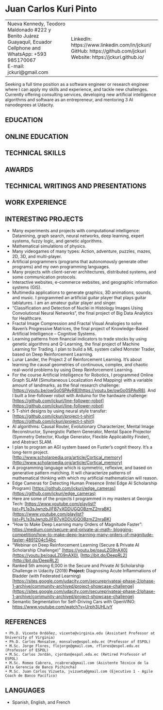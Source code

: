 # Juan Carlos Kuri Pinto

<table border="0">
  <tr>
    <td>
      Nueva Kennedy, Teodoro Maldonado #222 y Benito Juárez<br/>
      Guayaquil, Ecuador<br/>
      Cellphone and WhatsApp: +593 985170067<br/>
      E-mail: jckuri@gmail.com
    </td>
    <td>
      LinkedIn: https://www.linkedin.com/in/jckuri/<br/>
      GitHub: https://github.com/jckuri<br/>
      Website: https://jckuri.github.io/
    </td>
  </tr>
</table>

Seeking a full time position as a software engineer or research engineer where I can apply my skills and experience, and tackle new challenges. Currently offering consulting services, developing new artificial intelligence algorithms and software as an entrepreneur, and mentoring 3 AI nanodegrees at Udacity.

## EDUCATION

## ONLINE EDUCATION

## TECHNICAL SKILLS

## AWARDS

## TECHNICAL WRITINGS AND PRESENTATIONS

## WORK EXPERIENCE



## INTERESTING PROJECTS

* Many experiments and projects with computational intelligence: Datamining, graph search, neural networks, deep learning, expert systems, fuzzy logic, and genetic algorithms.
* Mathematical simulations of physics.
* Many videogames of many types: Action, adventure, puzzles, mazes, 2D, 3D, and multi-player.
* Artificial programmers (programs that autonomously generate other programs) and my own programming languages.
* Many projects with client-server architectures, distributed systems, and some communication protocols.
* Interactive websites, e-commerce websites, and geographic information systems (GIS).
* Multimedia applications to generate graphics, 3D animations, sounds, and music. I programmed an artificial guitar player that plays guitar tablatures. I am an amateur guitar player and singer.
* “Classification and Detection of Nuclei in Histology Images Using Convolutional Neural Networks”, the final project of Big Data Analytics for Healthcare.
* Fractal Image Compression and Fractal Visual Analogies to solve Raven’s Progressive Matrices, the final project of Knowledge-Based Artificial Intelligence – Cognitive Systems.
* Learning patterns from financial indicators to trade stocks by using genetic algorithms and Q-Learning, the final project of Machine Learning for Trading. I plan to build a ML system called Monster Trader, based on Deep Reinforcement Learning.
* Lunar Lander, the Project 2 of Reinforcement Learning. It’s about learning the causal geometries of continuous, complex, and chaotic real-world problems by using Deep Reinforcement Learning.
* For the course Artificial Intelligence for Robotics, I programmed Online Graph SLAM (Simultaneous Localization And Mapping) with a variable amount of landmarks, as the final research challenge: [https://youtu.be/owGo0SPAvR8](https://youtu.be/owGo0SPAvR8). And I built a line-follower robot with Arduino for the hardware challenge: [https://github.com/jckuri/line-follower-robot](https://github.com/jckuri/line-follower-robot)
* 5 T-shirt designs by using neural style transfer: [https://github.com/jckuri/project-t-shirt](https://github.com/jckuri/project-t-shirt)
* AI algorithms: Causal Router, Evolutionary Characterizer, Mental Image Reconstructor, Synergistic Pattern Generator, Mental Space Projector (Symmetry Detector, Kludge Generator, Flexible Applicability Finder), and Abstract SLAM.
* I plan to program an AGI system based on Fuster’s cognit theory. It’s a long-term project. [http://www.scholarpedia.org/article/Cortical_memory](http://www.scholarpedia.org/article/Cortical_memory)
* A programming language which is symmetric, reflexive, and based on generative pattern matching. It will characterize patterns of mathematical thinking with which my artificial mathematician will reason.
* Edge Cameras for Detecting Human Presence (Intel Edge AI Scholarship Program) [https://github.com/jckuri/edge_cameras](https://github.com/jckuri/edge_cameras)
* Here are some of the projects I programmed in my masters at Georgia Tech: [https://www.youtube.com/playlist?list=PL1s3sJwnzbJIFB7vXDDUGQOBzmZ2nraBK](https://www.youtube.com/playlist?list=PL1s3sJwnzbJIFB7vXDDUGQOBzmZ2nraBK)
* “How to Make Deep Learning many Orders of Magnitude Faster”: [https://medium.com/secure-and-private-ai-math-
blogging-competition/how-to-make-deep-learning-many-orders-of-magnitude-faster-4891204c54bc](https://medium.com/secure-and-private-ai-math-blogging-competition/how-to-make-deep-learning-many-orders-of-magnitude-faster-4891204c54bc)
* “Webinar on Deep Reinforcement Learning (Secure & Private AI Scholarship Challenge)”
[https://youtu.be/oauLZG9nAX0](https://youtu.be/oauLZG9nAX0), [http://bit.do/DeepRL2](http://bit.do/DeepRL2)
* Ranked 5th among 6,000 in the Secure and Private AI Scholarship Challenge in Udacity (2019)
**Project:** Diagnosing Acute Inflammations of Bladder (with Federated Learning) [https://sites.google.com/udacity.com/secureprivateai-phase-2/phase-1-archive/community-archived/project-showcase-challenge](https://sites.google.com/udacity.com/secureprivateai-phase-2/phase-1-archive/community-archived/project-showcase-challenge)
* Semantic Segmentation for Self-Driving Cars with OpenVINO: https://www.youtube.com/watch?v=Urph3UHLivY

## REFERENCES

    • Ph.D. Vicente Ordóñez, vicente@virginia.edu (Assistant Professor at University of Virginia)
    • Ph.D. Carlos Monsalve, monsalve@espol.edu.ec (Professor of ESPOL)
    • M.Sc. Jorge Flores, flojorge@gmail.com, rflores@espol.edu.ec (Professor of ESPOL)
    • M.Sc. Carlos Jordán, cjordan@espol.edu.ec (Retired Professor of ESPOL)
    • M.Sc. Romeo Cabrera, rcabrera@gmail.com (Asistente Técnico de la Alta Gerencia de Banco Pichincha)
    • M.Sc. Juan Carlos Vizueta, jvizueta@gmail.com (Ejecutivo 1 - Agile Coach de Banco Pacífico)

## LANGUAGES

* Spanish, English, and French
